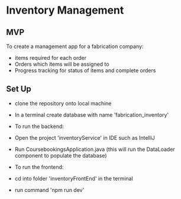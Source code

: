 # Inventory Management
## MVP
To create a management app for a fabrication company:
  - items required for each order
  - Orders which items will be assigned to
  - Progress tracking for status of items and complete orders


## Set Up
- clone the repository onto local machine

- In a terminal create database with name 'fabrication_inventory'

- To run the backend:
- Open the project 'inventoryService' in IDE such as IntelliJ
- Run CoursebookingsApplication.java (this will run the DataLoader component to populate the database)

- To run the frontend:
- cd into folder 'inventoryFrontEnd' in the terminal
- run command 'npm run dev'
